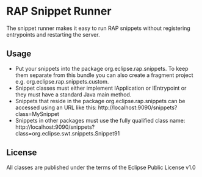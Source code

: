 RAP Snippet Runner
==================

The snippet runner makes it easy to run RAP snippets without registering entrypoints
and restarting the server.

Usage
-----

* Put your snippets into the package org.eclipse.rap.snippets.
  To keep them separate from this bundle you can also create a fragment project
  e.g. org.eclipse.rap.snippets.custom.
* Snippet classes must either implement IApplication or IEntrypoint or they must
  have a standard Java main method.
* Snippets that reside in the package org.eclipse.rap.snippets can be accessed
  using an URL like this:
    http://localhost:9090/snippets?class=MySnippet
* Snippets in other packages must use the fully qualified class name:
    http://localhost:9090/snippets?class=org.eclipse.swt.snippets.Snippet91

License
-------

All classes are published under the terms of the Eclipse Public License v1.0
